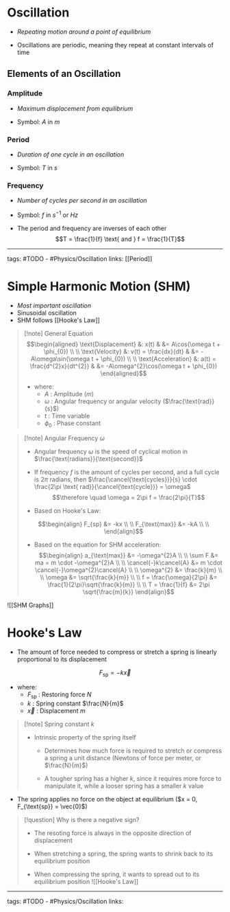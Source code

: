 # Oscillation
- *Repeating motion around a point of equilibrium*

- Oscillations are periodic, meaning they repeat at constant intervals of time

## Elements of an Oscillation

### Amplitude
- *Maximum displacement from equilibrium*

- Symbol: $A$ in $m$

### Period
- *Duration of one cycle in an oscillation*

- Symbol: $T$ in $s$

### Frequency
- *Number of cycles per second in an oscillation*
- Symbol: $f$ in $s^{-1}$ or $Hz$

- The period and frequency are inverses of each other
$$T = \frac{1}{f} \text{ and } f = \frac{1}{T}$$

---
tags: #TODO - #Physics/Oscillation 
links: [[Period]]


# Simple Harmonic Motion (SHM)
- *Most important oscillation*
- Sinusoidal oscillation
- SHM follows [[Hooke's Law]]

> [!note] General Equation
> $$\begin{aligned}
\text{Displacement} &: x(t) & &= A\cos(\omega t + \phi_{0}) \\ \\
\text{Velocity} &: v(t) = \frac{dx}{dt} & &= -A\omega\sin(\omega t + \phi_{0}) \\ \\
\text{Acceleration} &: a(t) = \frac{d^{2}x}{dt^{2}} & &= -A\omega^{2}\cos(\omega t + \phi_{0})
\end{aligned}$$
> - where:
>	- $A$ : Amplitude ($m$)
>	- $\omega$ : Angular frequency or angular velocity ($\frac{\text{rad}}{s}$)
>	- $t$ : Time variable
>	- $\phi_{0}$ : Phase constant

> [!note] Angular Frequency $\omega$
> - Angular frequency $\omega$ is the speed of cyclical motion in $\frac{\text{radians}}{\text{second}}$
>
> - If frequency $f$ is the amount of cycles per second, and a full cycle is $2\pi$ radians, then $\frac{\cancel{\text{cycles}}}{s} \cdot \frac{2\pi \text{ rad}}{\cancel{\text{cycle}}} = \omega$
> $$\therefore \quad \omega = 2\pi f = \frac{2\pi}{T}$$
> - Based on Hooke's Law:
>   
> $$\begin{align}
> F_{sp} &= -kx \\ \\
> F_{\text{max}} &= -kA \\ \\
> \end{align}$$
> - Based on the equation for SHM acceleration:
> $$\begin{align}
> a_{\text{max}} &= -\omega^{2}A \\ \\
> \sum F &= ma = m \cdot -\omega^{2}A \\ \\
> \cancel{-}k\cancel{A} &= m \cdot \cancel{-}\omega^{2}\cancel{A} \\ \\
> \omega^{2} &= \frac{k}{m} \\ \\
> \omega &= \sqrt{\frac{k}{m}} \\ \\
> f = \frac{\omega}{2\pi} &= \frac{1}{2\pi}\sqrt{\frac{k}{m}} \\ \\
> T = \frac{1}{f} &= 2\pi \sqrt{\frac{m}{k}}
> \end{align}$$

![[SHM Graphs]]


# Hooke's Law
- The amount of force needed to compress or stretch a spring is linearly proportional to its displacement

$$F_{\text{sp}} = -k\vec{x}$$
- where:
	- $F_{\text{sp}}$ : Restoring force $N$
	- $k$ : Spring constant $\frac{N}{m}$
	- $\vec{x}$ : Displacement $m$

> [!note] Spring constant $k$
> - Intrinsic property of the spring itself
> 	- Determines how much force is required to stretch or compress a spring a unit distance (Newtons of force per meter, or $\frac{N}{m}$)
> 	
> 	- A tougher spring has a higher $k$, since it requires more force to manipulate it, while a looser spring has a smaller $k$ value

- The spring applies no force on the object at equilibrium ($x = 0, F_{\text{sp}} = \vec{0}$)

> [!question] Why is there a negative sign?
> - The resoting force is always in the opposite direction of displacement
> 
> - When stretching a spring, the spring wants to shrink back to its equilibrium position
> - When compressing the spring, it wants to spread out to its equilibrium position
> ![[Hooke's Law]]

---
tags: #TODO - #Physics/Oscillation 
links:
